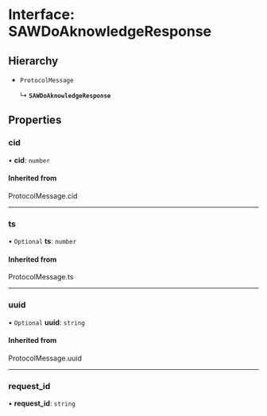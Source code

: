 # Interface: SAWDoAknowledgeResponse

## Hierarchy

- `ProtocolMessage`

  ↳ **`SAWDoAknowledgeResponse`**

## Properties

### cid

• **cid**: `number`

#### Inherited from

ProtocolMessage.cid

___

### ts

• `Optional` **ts**: `number`

#### Inherited from

ProtocolMessage.ts

___

### uuid

• `Optional` **uuid**: `string`

#### Inherited from

ProtocolMessage.uuid

___

### request\_id

• **request\_id**: `string`
